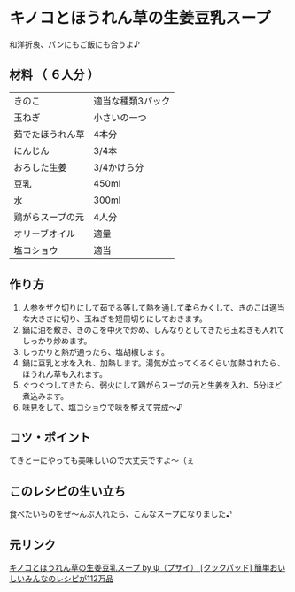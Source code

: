 # キノコとほうれん草の生姜豆乳スープ 

和洋折衷、パンにもご飯にも合うよ♪

## 材料 （ ６人分 ）

|  |  |
| - | - |
| きのこ | 適当な種類3パック |
| 玉ねぎ | 小さいの一つ |
| 茹でたほうれん草 | 4本分 |
| にんじん | 3/4本 |
| おろした生姜 | 3/4かけら分 |
| 豆乳 | 450ml |
| 水 | 300ml |
| 鶏がらスープの元 | 4人分 |
| オリーブオイル | 適量 |
| 塩コショウ | 適当 |

## 作り方

1. 人参をザク切りにして茹でる等して熱を通して柔らかくして、きのこは適当な大きさに切り、玉ねぎを短冊切りにしておきます。
2. 鍋に油を敷き、きのこを中火で炒め、しんなりとしてきたら玉ねぎも入れてしっかり炒めます。
3. しっかりと熱が通ったら、塩胡椒します。
4. 鍋に豆乳と水を入れ、加熱します。湯気が立ってくるくらい加熱されたら、ほうれん草も入れます。
5. ぐつぐつしてきたら、弱火にして鶏がらスープの元と生姜を入れ、5分ほど煮込みます。
6. 味見をして、塩コショウで味を整えて完成～♪

## コツ・ポイント

てきとーにやっても美味しいので大丈夫ですよ～（ぇ

## このレシピの生い立ち 

 食べたいものをぜ～んぶ入れたら、こんなスープになりました♪ 

## 元リンク

[キノコとほうれん草の生姜豆乳スープ by ψ（プサイ） [クックパッド] 簡単おいしいみんなのレシピが112万品](https://web.archive.org/web/20120201214144/http://cookpad.com/recipe/1660671)
